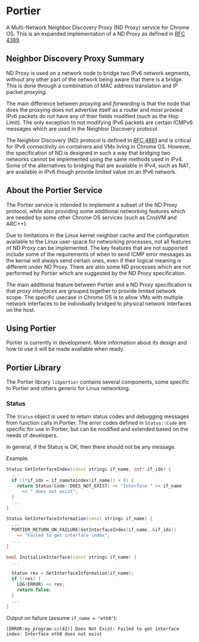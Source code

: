 # Portier

A Multi-Network Neighbor Discovery Proxy (ND Proxy) service for Chrome OS.
This is an expanded implementation of a ND Proxy as defined in [RFC 4389].

## Neighbor Discovery Proxy Summary

ND Proxy is used on a network node to bridge two IPv6 network segments,
without any other part of the network being aware that there is a
bridge.  This is done through a combination of MAC address translation and
IP packet *proxying*.

The main difference between *proxying* and *forwarding* is that the node that
does the proxying does not advertise itself as a router and *most* proxied
IPv6 packets do not have any of their fields modified (such as the Hop Limit).
The only exception to not modifying IPv6 packets are certain ICMPv6 messages
which are used in the Neighbor Discovery protocol.

The Neighbor Discovery (ND) protocol is defined in [RFC 4861] and is critical
for IPv6 connectivity on containers and VMs living in Chrome OS.  However, the
specification of ND is designed in such a way that bridging two networks
cannot be implemented using the same methods used in IPv4.  Some of the
alternatives to bridging that are available in IPv4, such as NAT, are
available in IPv6 though provide limited value on an IPv6 network.

## About the Portier Service

The Portier service is intended to implement a subset of the ND Proxy
protocol, while also providing some additional networking features which
are needed by some other Chrome OS services (such as CrosVM and ARC++).

Due to limitations in the Linux kernel neighbor cache and the configuration
available to the Linux user-space for networking processes, not all features
of ND Proxy can be implemented.  The key features that are not supported
include some of the requirements of when to send ICMP error messages as the
kernal will always send certain ones, even if their logical meaning
is different under ND Proxy.  There are also some ND processes which are
not performed by Portier which are suggested by the ND Proxy specification.

The main additional feature between Portier and a ND Proxy specification
is that *proxy interfaces* are grouped together to provide limited network
scope.  The specific usecase in Chrome OS is to allow VMs with multiple
network interfaces to be individually bridged to physical network interfaces
on the host.

## Using Portier

Portier is currently in development.  More information about its design and
how to use it will be made available when ready.

## Portier Library

The Portier library `libportier` contains several components, some specific
to Portier and others generic for Linux networking.

### Status

The `Status` object is used to return status codes and debugging messages from
function calls in Portier.  The error codes defined in `Status::Code` are
specific for use in Portier, but can be modified and extended based on the
needs of developers.

In general, if the Status is OK, then there should not be any message.

Example.

```C++
Status GetInterfaceIndex(const string& if_name, int* if_idx) {
  ...
  if ((*if_idx = if_nametoindex(if_name)) < 0) {
    return Status(Code::DOES_NOT_EXIST) << "Interface " << if_name
      << " does not exist";
  }
  ...
}

Status GetInterfaceInformation(const string& if_name) {
  ...
  PORTIER_RETURN_ON_FAILURE(GetInterfaceIndex(if_name, &if_idx))
    << "Failed to get interface index";
  ...
}

bool InitializeInterface(const string& if_name) {
  ...

  Status res = GetInterfaceInformation(if_name);
  if (!res) {
    LOG(ERROR) << res;
    return false;
  }
  ...
}
```

Output on failure (assume `if_name = "eth0"`):

`[ERROR:my_program.cc(42)] Does Not Exist: Failed to get interface index: Interface eth0 does not exist`

[RFC 4389]: https://tools.ietf.org/html/rfc4389
[RFC 4861]: https://tools.ietf.org/html/rfc4861
